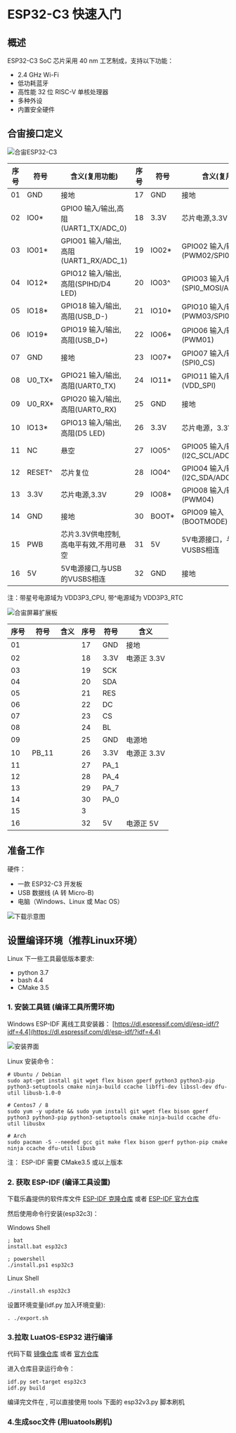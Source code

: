 # ESP32-C3 快速入门 

## 概述

ESP32-C3 SoC 芯片采用 40 nm 工艺制成，支持以下功能：
- 2.4 GHz Wi-Fi
- 低功耗蓝牙
- 高性能 32 位 RISC-V 单核处理器
- 多种外设
- 内置安全硬件

## 合宙接口定义

![合宙ESP32-C3](./img/hz_esp32c3.png)

|序号 |符号   |含义(复用功能)                       |序号 |符号  |含义(复用功能)                |
|-----|------|-------------------------------------|-----|------|---------------------------- |
|01   |GND    |接地                                |17   |GND   |接地                         |
|02   |IO0*   |GPIO0  输入/输出,高阻(UART1_TX/ADC_0)|18   |3.3V  |芯片电源,3.3V                 |
|03   |IO01*  |GPIO01 输入/输出,高阻(UART1_RX/ADC_1)|19   |IO02* |GPIO02 输入/输出,高阻(PWM02/SPI0_CK/ADC_2)|
|04   |IO12*  |GPIO12 输入/输出,高阻(SPIHD/D4 LED)  |20   |IO03^  |GPIO03 输入/输出,高阻(SPI0_MOSI/ADC_3)|
|05   |IO18*  |GPIO18 输入/输出,高阻(USB_D-)       |21   |IO10* |GPIO10 输入/输出,高阻(PWM03/SPI0_MISO)|
|06   |IO19*  |GPIO19 输入/输出,高阻(USB_D+)       |22   |IO06* |GPIO06 输入/输出,高阻(PWM01)  |
|07   |GND    |接地                                |23   |IO07* |GPIO07 输入/输出,高阻(SPI0_CS)|
|08   |U0_TX* |GPIO21 输入/输出,高阻(UART0_TX)    |24   |IO11* |GPIO11 输入/输出,高阻(VDD_SPI) |
|09   |U0_RX* |GPIO20 输入/输出,高阻(UART0_RX)    |25   |GND   |接地                          |
|10   |IO13*  |GPIO13 输入/输出,高阻(D5 LED)      |26   |3.3V  |芯片电源，3.3V                |
|11   |NC     |悬空                                |27   |IO05^ |GPIO05 输入/输出,高阻(I2C_SCL/ADC_5)|
|12   |RESET^ |芯片复位                            |28   |IO04^ |GPIO04 输入/输出,高阻(I2C_SDA/ADC_4)|
|13   |3.3V   |芯片电源,3.3V                       |29   |IO08* |GPIO08 输入/输出(PWM04)|
|14   |GND    |接地                                |30   |BOOT* |GPIO09 输入(BOOTMODE)         |
|15   |PWB    |芯片3.3V供电控制,高电平有效,不用可悬空|31   |5V    |5V电源接口，与USB的VUSBS相连  |
|16   |5V     |5V电源接口,与USB的VUSBS相连          |32   |GND   |接地                         |
注：带星号电源域为 VDD3P3_CPU, 带^电源域为 VDD3P3_RTC

![合宙屏幕扩展板](./img/hz_lcd_exp.png)

|序号 |符号   |含义                                 |序号 |符号  |含义                         |
|-----|------|-------------------------------------|-----|------|---------------------------- |
|01   |      |          |17   |GND   |接地          |
|02   |      |          |18   |3.3V  |电源正 3.3V   |
|03   |      |          |19   |SCK   |              |
|04   |      |          |20   |SDA   |              |
|05   |      |          |21   |RES   |              |
|06   |      |          |22   |DC    |              |
|07   |      |          |23   |CS    |              |
|08   |      |          |24   |BL    |              |
|09   |      |          |25   |GND   |电源地        |
|10   |PB_11 |          |26   |3.3V  |电源正 3.3V   |
|11   |      |          |27   |PA_1  |              |
|12   |      |          |28   |PA_4  |              |
|13   |      |          |29   |PA_7  |              |
|14   |      |          |30   |PA_0  |              |
|15   |      |          |3    |      |              |
|16   |      |          |32   |5V    |电源正 5V     |

## 准备工作

硬件：
- 一款 ESP32-C3 开发板
- USB 数据线 (A 转 Micro-B)
- 电脑（Windows、Linux 或 Mac OS）

![下载示意图](./img/what-you-need.png)

##  设置编译环境（推荐Linux环境）

Linux 下一些工具最低版本要求: 
- python 3.7 
- bash 4.4 
- CMake 3.5

### 1. 安装工具链 (编译工具所需环境)

Windows ESP-IDF 离线工具安装器： [https://dl.espressif.com/dl/esp-idf/?idf=4.4](https://dl.espressif.com/dl/esp-idf/?idf=4.4)

![安装界面](./img/esp-idf-installer-screenshot.png)

   Linux 安装命令：
```shell
# Ubuntu / Debian
sudo apt-get install git wget flex bison gperf python3 python3-pip python3-setuptools cmake ninja-build ccache libffi-dev libssl-dev dfu-util libusb-1.0-0

# Centos7 / 8
sudo yum -y update && sudo yum install git wget flex bison gperf python3 python3-pip python3-setuptools cmake ninja-build ccache dfu-util libusbx

# Arch
sudo pacman -S --needed gcc git make flex bison gperf python-pip cmake ninja ccache dfu-util libusb
```

注： ESP-IDF 需要 CMake3.5 或以上版本 

### 2. 获取 ESP-IDF (编译工具设置)

下载乐鑫提供的软件库文件 [ESP-IDF 克隆仓库](https://git.jq99.top:9999/lgj/esp-idf) 或者 [ESP-IDF 官方仓库](https://github.com/espressif/esp-idf)

然后使用命令行安装(esp32c3)：

Windows Shell
```dos
; bat
install.bat esp32c3

; powershell 
./install.ps1 esp32c3
```

Linux Shell
```shell
./install.sh esp32c3
```

设置环境变量(idf.py 加入环境变量):
```shell
. ./export.sh
```


### 3.拉取 LuatOS-ESP32 进行编译 

代码下载 [镜像仓库](https://git.jq99.top:9999/lgj/LuatOS-ESP32.git)  或者 [官方仓库](https://gitee.com/dreamcmi/LuatOS-ESP32.git) 

进入仓库目录运行命令：
```shell
idf.py set-target esp32c3
idf.py build
```

编译完文件在  , 可以直接使用 tools 下面的 esp32v3.py 脚本刷机 

### 4.生成soc文件 (用luatools刷机)

